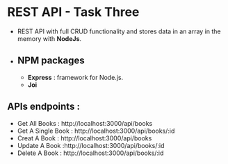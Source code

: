# REST API - Task Three

- REST API with full CRUD functionality and stores data in an array in the memory with **NodeJs**.
- ## NPM packages
   - **Express** : framework for Node.js.
   - **Joi**

## APIs endpoints :
- Get All Books : http://localhost:3000/api/books 
- Get A Single Book : http://localhost:3000/api/books/:id 
- Creat A Book : http://localhost:3000/api/books 
- Update A Book :http://localhost:3000/api/books/:id 
- Delete A Book : http://localhost:3000/api/books/:id
